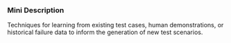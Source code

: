 ### Mini Description

Techniques for learning from existing test cases, human demonstrations, or historical failure data to inform the generation of new test scenarios.
